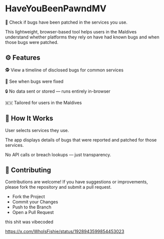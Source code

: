 # HaveYouBeenPawndMV
🔧 Check if bugs have been patched in the services you use.

This lightweight, browser-based tool helps users in the Maldives understand whether platforms they rely on have had known bugs and when those bugs were patched.

## ⚙️ Features
🕵️ View a timeline of disclosed bugs for common services

📅 See when bugs were fixed

🔒 No data sent or stored — runs entirely in-browser

🇲🇻 Tailored for users in the Maldives

## 🚀 How It Works
User selects services they use.

The app displays details of bugs that were reported and patched for those services.

No API calls or breach lookups — just transparency.

## 🤝 Contributing
Contributions are welcome! If you have suggestions or improvements, please fork the repository and submit a pull request.

- Fork the Project
- Commit your Changes
- Push to the Branch
- Open a Pull Request


this shit was vibecoded   

https://x.com/WhoIsFishie/status/1928943599854453023
